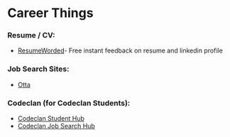 # Career Things

### Resume / CV:  
- [ResumeWorded](https://resumeworded.com/)- Free instant feedback on resume and linkedin profile

### Job Search Sites:   
- [Otta](https://app.otta.com/)

### Codeclan (for Codeclan Students):  
- [Codeclan Student Hub](https://codeclan.com/students/)
- [Codeclan Job Search Hub](https://jobs.codeclan.com/#)

